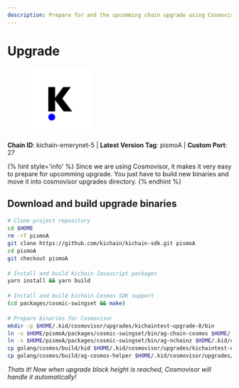 ```yaml
---
description: Prepare for and the upcomming chain upgrade using Cosmovisor.
---
```


# Upgrade

<figure><img src="https://github.com/takeshi-val/Logo/raw/main/kichain.png" width="150" alt=""><figcaption></figcaption></figure>

**Chain ID**: kichain-emerynet-5 | **Latest Version Tag**: pismoA | **Custom Port**: 27

{% hint style='info' %}
Since we are using Cosmovisor, it makes it very easy to prepare for upcomming upgrade.
You just have to build new binaries and move it into cosmovisor upgrades directory.
{% endhint %}

## Download and build upgrade binaries

```bash
# Clone project repository
cd $HOME
rm -rf pismoA
git clone https://github.com/kichain/kichain-sdk.git pismoA
cd pismoA
git checkout pismoA

# Install and build kichain Javascript packages
yarn install && yarn build

# Install and build kichain Cosmos SDK support
(cd packages/cosmic-swingset && make)

# Prepare binaries for Cosmovisor
mkdir -p $HOME/.kid/cosmovisor/upgrades/kichaintest-upgrade-8/bin
ln -s $HOME/pismoA/packages/cosmic-swingset/bin/ag-chain-cosmos $HOME/.kid/cosmovisor/upgrades/kichaintest-upgrade-8/bin/ag-chain-cosmos
ln -s $HOME/pismoA/packages/cosmic-swingset/bin/ag-nchainz $HOME/.kid/cosmovisor/upgrades/kichaintest-upgrade-8/bin/ag-nchainz
cp golang/cosmos/build/kid $HOME/.kid/cosmovisor/upgrades/kichaintest-upgrade-8/bin/
cp golang/cosmos/build/ag-cosmos-helper $HOME/.kid/cosmovisor/upgrades/kichaintest-upgrade-8/bin/
```

*Thats it! Now when upgrade block height is reached, Cosmovisor will handle it automatically!*
